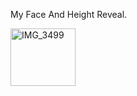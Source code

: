 My Face And Height Reveal.

<img width="104" height="92" alt="IMG_3499" src="https://github.com/user-attachments/assets/bd65bc4e-efca-4090-97e0-b9ebf1a23463" />
